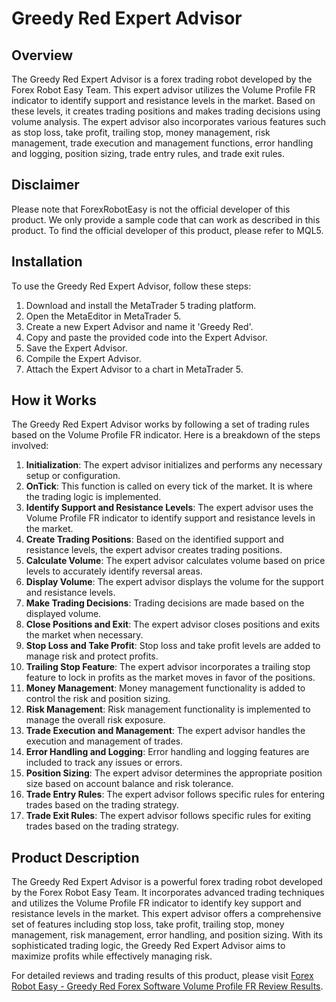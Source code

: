 # Greedy Red Expert Advisor

## Overview

The Greedy Red Expert Advisor is a forex trading robot developed by the Forex Robot Easy Team. This expert advisor utilizes the Volume Profile FR indicator to identify support and resistance levels in the market. Based on these levels, it creates trading positions and makes trading decisions using volume analysis. The expert advisor also incorporates various features such as stop loss, take profit, trailing stop, money management, risk management, trade execution and management functions, error handling and logging, position sizing, trade entry rules, and trade exit rules.

## Disclaimer

Please note that ForexRobotEasy is not the official developer of this product. We only provide a sample code that can work as described in this product. To find the official developer of this product, please refer to MQL5.

## Installation

To use the Greedy Red Expert Advisor, follow these steps:

1. Download and install the MetaTrader 5 trading platform.
2. Open the MetaEditor in MetaTrader 5.
3. Create a new Expert Advisor and name it 'Greedy Red'.
4. Copy and paste the provided code into the Expert Advisor.
5. Save the Expert Advisor.
6. Compile the Expert Advisor.
7. Attach the Expert Advisor to a chart in MetaTrader 5.

## How it Works

The Greedy Red Expert Advisor works by following a set of trading rules based on the Volume Profile FR indicator. Here is a breakdown of the steps involved:

1. **Initialization**: The expert advisor initializes and performs any necessary setup or configuration.
2. **OnTick**: This function is called on every tick of the market. It is where the trading logic is implemented.
3. **Identify Support and Resistance Levels**: The expert advisor uses the Volume Profile FR indicator to identify support and resistance levels in the market.
4. **Create Trading Positions**: Based on the identified support and resistance levels, the expert advisor creates trading positions.
5. **Calculate Volume**: The expert advisor calculates volume based on price levels to accurately identify reversal areas.
6. **Display Volume**: The expert advisor displays the volume for the support and resistance levels.
7. **Make Trading Decisions**: Trading decisions are made based on the displayed volume.
8. **Close Positions and Exit**: The expert advisor closes positions and exits the market when necessary.
9. **Stop Loss and Take Profit**: Stop loss and take profit levels are added to manage risk and protect profits.
10. **Trailing Stop Feature**: The expert advisor incorporates a trailing stop feature to lock in profits as the market moves in favor of the positions.
11. **Money Management**: Money management functionality is added to control the risk and position sizing.
12. **Risk Management**: Risk management functionality is implemented to manage the overall risk exposure.
13. **Trade Execution and Management**: The expert advisor handles the execution and management of trades.
14. **Error Handling and Logging**: Error handling and logging features are included to track any issues or errors.
15. **Position Sizing**: The expert advisor determines the appropriate position size based on account balance and risk tolerance.
16. **Trade Entry Rules**: The expert advisor follows specific rules for entering trades based on the trading strategy.
17. **Trade Exit Rules**: The expert advisor follows specific rules for exiting trades based on the trading strategy.

## Product Description

The Greedy Red Expert Advisor is a powerful forex trading robot developed by the Forex Robot Easy Team. It incorporates advanced trading techniques and utilizes the Volume Profile FR indicator to identify key support and resistance levels in the market. This expert advisor offers a comprehensive set of features including stop loss, take profit, trailing stop, money management, risk management, error handling, and position sizing. With its sophisticated trading logic, the Greedy Red Expert Advisor aims to maximize profits while effectively managing risk.

For detailed reviews and trading results of this product, please visit [Forex Robot Easy - Greedy Red Forex Software Volume Profile FR Review Results](https://forexroboteasy.com/forex-robot-review/greedy-red-forex-software-volume-profile-fr-review-results/).
